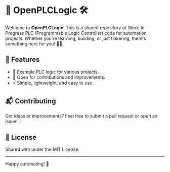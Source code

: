 # 🚀 OpenPLCLogic 🛠️

Welcome to **OpenPLCLogic**! This is a shared repository of Work-In-Progress PLC (Programmable Logic Controller) code for automation projects. Whether you're learning, building, or just tinkering, there's something here for you! 🤖✨

## 🌟 Features

- 📝 Example PLC logic for various projects.
- 🤝 Open for contributions and improvements.
- ⚡ Simple, lightweight, and easy to use.


## 📬 Contributing

Got ideas or improvements? Feel free to submit a pull request or open an issue! 💡

## 📜 License

Shared with under the MIT License.

---
Happy automating! 🎉
